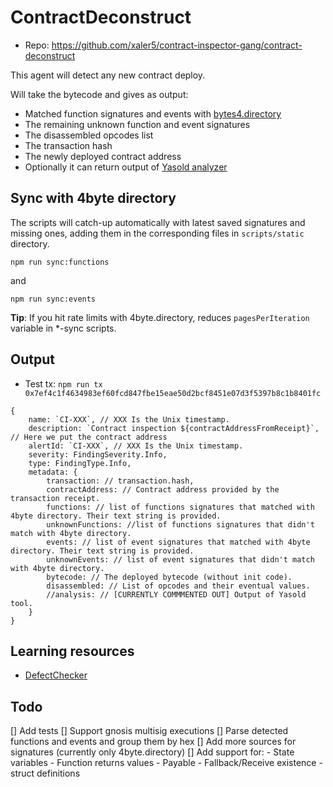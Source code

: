 # ContractDeconstruct

- Repo: https://github.com/xaler5/contract-inspector-gang/contract-deconstruct

This agent will detect any new contract deploy.

Will take the bytecode and gives as output:

- Matched function signatures and events with [bytes4.directory](https://www.4byte.directory/)
- The remaining unknown function and event signatures
- The disassembled opcodes list
- The transaction hash
- The newly deployed contract address
- Optionally it can return output of [Yasold analyzer](https://github.com/ajlopez/Yasold)

## Sync with 4byte directory

The scripts will catch-up automatically with latest saved signatures and missing ones, adding them in the corresponding files in `scripts/static` directory.

```
npm run sync:functions
```

and

```
npm run sync:events
```

**Tip**: If you hit rate limits with 4byte.directory, reduces `pagesPerIteration` variable in *-sync scripts.

## Output

- Test tx: `npm run tx 0x7ef4c1f4634983ef60fcd847fbe15eae50d2bcf8451e07d3f5397b8c1b8401fc`

```
{
    name: `CI-XXX`, // XXX Is the Unix timestamp.
    description: `Contract inspection ${contractAddressFromReceipt}`, // Here we put the contract address
    alertId: `CI-XXX`, // XXX Is the Unix timestamp.
    severity: FindingSeverity.Info,
    type: FindingType.Info,
    metadata: {
        transaction: // transaction.hash,
        contractAddress: // Contract address provided by the transaction receipt.
        functions: // list of functions signatures that matched with 4byte directory. Their text string is provided.
        unknownFunctions: //list of functions signatures that didn't match with 4byte directory.
        events: // list of event signatures that matched with 4byte directory. Their text string is provided.
        unknownEvents: // list of event signatures that didn't match with 4byte directory.
        bytecode: // The deployed bytecode (without init code).
        disassembled: // List of opcodes and their eventual values.
        //analysis: // [CURRENTLY COMMMENTED OUT] Output of Yasold tool.
    }
}
```

## Learning resources

- [DefectChecker](https://xin-xia.github.io/publication/tse211.pdf)

## Todo

[] Add tests
[] Support gnosis multisig executions
[] Parse detected functions and events and group them by hex
[] Add more sources for signatures (currently only 4byte.directory)
[] Add support for:
    - State variables
    - Function returns values
    - Payable
    - Fallback/Receive existence
    - struct definitions